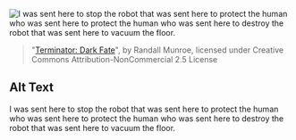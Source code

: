 ![I was sent here to stop the robot that was sent here to protect the human who was sent here to protect the human who was sent here to destroy the robot that was sent here to vacuum the floor.](https://imgs.xkcd.com/comics/terminator_dark_fate.png)
> "[Terminator: Dark Fate](https://xkcd.com/2222/)", by Randall Munroe, licensed under Creative Commons Attribution-NonCommercial 2.5 License

## Alt Text
I was sent here to stop the robot that was sent here to protect the human who was sent here to protect the human who was sent here to destroy the robot that was sent here to vacuum the floor.
